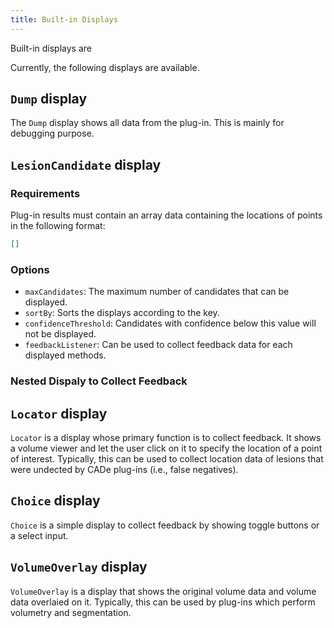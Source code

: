 ```yaml
---
title: Built-in Displays
---
```


Built-in displays are

Currently, the following displays are available.

## `Dump` display

The `Dump` display shows all data from the plug-in. This is mainly for debugging purpose.

## `LesionCandidate` display

### Requirements

Plug-in results must contain an array data containing the locations of points in the following format:

```json
[]
```

### Options

- `maxCandidates`: The maximum number of candidates that can be displayed.
- `sortBy`: Sorts the displays according to the key.
- `confidenceThreshold`: Candidates with confidence below this value will not be displayed.
- `feedbackListener`: Can be used to collect feedback data for each displayed methods.

### Nested Dispaly to Collect Feedback

## `Locator` display

`Locator` is a display whose primary function is to collect feedback. It shows a volume viewer and let the user click on it to specify the location of a point of interest. Typically, this can be used to collect location data of lesions that were undected by CADe plug-ins (i.e., false negatives).

## `Choice` display

`Choice` is a simple display to collect feedback by showing toggle buttons or a select input.

## `VolumeOverlay` display

`VolumeOverlay` is a display that shows the original volume data and volume data overlaied on it. Typically, this can be used by plug-ins which perform volumetry and segmentation.
